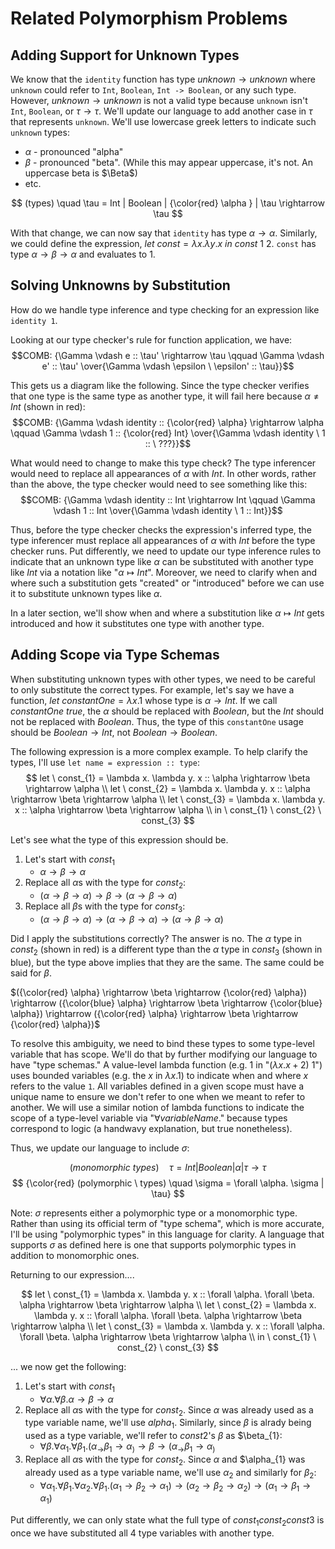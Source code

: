 # Related Polymorphism Problems

## Adding Support for Unknown Types

We know that the `identity` function has type $unknown \rightarrow unknown$ where `unknown` could refer to `Int`, `Boolean`, `Int -> Boolean`, or any such type. However, $unknown \rightarrow unknown$ is not a valid type because `unknown` isn't `Int`, `Boolean`, or $\tau \rightarrow \tau$. We'll update our language to add another case in $\tau$ that represents `unknown`. We'll use lowercase greek letters to indicate such `unknown` types:
- $\alpha$ - pronounced "alpha"
- $\beta$ - pronounced "beta". (While this may appear uppercase, it's not. An uppercase beta is $\Beta$)
- etc.

$$
(types) \quad \tau = Int | Boolean | {\color{red} \alpha } | \tau \rightarrow \tau
$$

With that change, we can now say that `identity` has type $\alpha \rightarrow \alpha$. Similarly, we could define the expression, $let \ const = \lambda x. \lambda y. x \ in \ const \ 1 \ 2$. `const` has type $\alpha \rightarrow \beta \rightarrow \alpha$ and evaluates to 1.

## Solving Unknowns by Substitution

How do we handle type inference and type checking for an expression like `identity 1`.

Looking at our type checker's rule for function application, we have:
$$COMB: {\Gamma \vdash e :: \tau' \rightarrow \tau \qquad \Gamma \vdash e' :: \tau' \over{\Gamma \vdash \epsilon \ \epsilon' :: \tau}}$$

This gets us a diagram like the following. Since the type checker verifies that one type is the same type as another type, it will fail here because $\alpha \neq Int$ (shown in red):
$$COMB: {\Gamma \vdash identity :: {\color{red} \alpha} \rightarrow \alpha \qquad \Gamma \vdash 1 :: {\color{red} Int} \over{\Gamma \vdash identity \ 1 :: \ ???}}$$

What would need to change to make this type check? The type inferencer would need to replace all appearances of $\alpha$ with $Int$. In other words, rather than the above, the type checker would need to see something like this:
$$COMB: {\Gamma \vdash identity :: Int \rightarrow Int \qquad \Gamma \vdash 1 :: Int \over{\Gamma \vdash identity \ 1 :: Int}}$$

Thus, before the type checker checks the expression's inferred type, the type inferencer must replace all appearances of $\alpha$ with $Int$ before the type checker runs. Put differently, we need to update our type inference rules to indicate that an unknown type like $\alpha$ can be substituted with another type like $Int$ via a notation like "$\alpha \mapsto Int$". Moreover, we need to clarify when and where such a substitution gets "created" or "introduced" before we can use it to substitute unknown types like $\alpha$.

In a later section, we'll show when and where a substitution like $\alpha \mapsto Int$ gets introduced and how it substitutes one type with another type.

## Adding Scope via Type Schemas

When substituting unknown types with other types, we need to be careful to only substitute the correct types. For example, let's say we have a function, $let \ constantOne = \lambda x. 1$ whose type is $\alpha \rightarrow Int$. If we call $constantOne \ true$, the $\alpha$ should be replaced with $Boolean$, but the $Int$ should not be replaced with $Boolean$. Thus, the type of this `constantOne` usage should be $Boolean \rightarrow Int$, not $Boolean \rightarrow Boolean$.

The following expression is a more complex example. To help clarify the types, I'll use `let name = expression :: type`:
$$
let \ const_{1} = \lambda x. \lambda y. x :: \alpha \rightarrow \beta \rightarrow \alpha \\
let \ const_{2} = \lambda x. \lambda y. x :: \alpha \rightarrow \beta \rightarrow \alpha \\
let \ const_{3} = \lambda x. \lambda y. x :: \alpha \rightarrow \beta \rightarrow \alpha \\
in \ const_{1} \ const_{2} \ const_{3}
$$

Let's see what the type of this expression should be.
1. Let's start with $const_{1}$
    - $\alpha \rightarrow \beta \rightarrow \alpha$
2. Replace all $\alpha$s with the type for $const_{2}$:
    - $(\alpha \rightarrow \beta \rightarrow \alpha) \rightarrow \beta \rightarrow (\alpha \rightarrow \beta \rightarrow \alpha)$
3. Replace all $\beta$s with the type for $const_{3}$:
    - $(\alpha \rightarrow \beta \rightarrow \alpha) \rightarrow (\alpha \rightarrow \beta \rightarrow \alpha) \rightarrow (\alpha \rightarrow \beta \rightarrow \alpha)$

Did I apply the substitutions correctly? The answer is no. The $\alpha$ type in $const_{2}$ (shown in red) is a different type than the $\alpha$ type in $const_{3}$ (shown in blue), but the type above implies that they are the same. The same could be said for $\beta$.

$({\color{red} \alpha} \rightarrow \beta \rightarrow {\color{red} \alpha}) \rightarrow ({\color{blue} \alpha} \rightarrow \beta \rightarrow {\color{blue} \alpha}) \rightarrow ({\color{red} \alpha} \rightarrow \beta \rightarrow {\color{red} \alpha})$

To resolve this ambiguity, we need to bind these types to some type-level variable that has scope. We'll do that by further modifying our language to have "type schemas." A value-level lambda function (e.g. $1$ in "$(\lambda x. x + 2) \ 1$") uses bounded variables (e.g. the $x$ in $\lambda x. 1$) to indicate when and where $x$ refers to the value `1`. All variables defined in a given scope must have a unique name to ensure we don't refer to one when we meant to refer to another. We will use a similar notion of lambda functions to indicate the scope of a type-level variable via "$\forall variableName .$" because types correspond to logic (a handwavy explanation, but true nonetheless).

Thus, we update our language to include $\sigma$:

$$
(monomorphic \ types) \quad \tau = Int | Boolean | \alpha | \tau \rightarrow \tau
$$
$$
{\color{red} (polymorphic \ types) \quad \sigma = \forall \alpha. \sigma | \tau}
$$

Note: $\sigma$ represents either a polymorphic type or a monomorphic type. Rather than using its official term of "type schema", which is more accurate, I'll be using "polymorphic types" in this language for clarity. A language that supports $\sigma$ as defined here is one that supports polymorphic types in addition to monomorphic ones.

Returning to our expression....

$$
let \ const_{1} = \lambda x. \lambda y. x :: \forall \alpha. \forall \beta. \alpha \rightarrow \beta \rightarrow \alpha \\
let \ const_{2} = \lambda x. \lambda y. x :: \forall \alpha. \forall \beta. \alpha \rightarrow \beta \rightarrow \alpha \\
let \ const_{3} = \lambda x. \lambda y. x :: \forall \alpha. \forall \beta. \alpha \rightarrow \beta \rightarrow \alpha \\
in \ const_{1} \ const_{2} \ const_{3}
$$

... we now get the following:
1. Let's start with $const_{1}$
    - $\forall \alpha. \forall \beta. \alpha \rightarrow \beta \rightarrow \alpha$
2. Replace all $\alpha$s with the type for $const_{2}$. Since $\alpha$ was already used as a type variable name, we'll use $alpha_{1}$. Similarly, since $\beta$ is alrady being used as a type variable, we'll refer to $const{2}$'s $\beta$ as $\beta_{1}:
    - $\forall \beta. \forall \alpha_{1}. \forall \beta_{1}. (\alpha_ \rightarrow \beta_{1} \rightarrow \alpha_) \rightarrow \beta \rightarrow (\alpha_ \rightarrow \beta_{1} \rightarrow \alpha_)$
3. Replace all $\alpha$s with the type for $const_{2}$. Since $\alpha$ and $\alpha_{1} was already used as a type variable name, we'll use $\alpha_{2}$ and similarly for $\beta_{2}$:
    - $\forall \alpha_{1}. \forall \beta_{1}. \forall \alpha_{2}. \forall \beta_{1}. (\alpha_{1} \rightarrow \beta_{2} \rightarrow \alpha_{1}) \rightarrow (\alpha_{2} \rightarrow \beta_{2} \rightarrow \alpha_{2}) \rightarrow (\alpha_{1} \rightarrow \beta_{1} \rightarrow \alpha_{1})$

Put differently, we can only state what the full type of $const_{1} const_{2} const{3}$ is once we have substituted all 4 type variables with another type.
